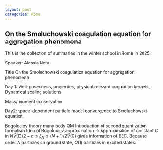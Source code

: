 ```yaml
---
layout: post
categories: Rome
---
```


## On the Smoluchowski coagulation equation for aggregation phenomena

This is the collection of summaries in the winter school in Rome in 2025.

Speaker: Alessia Nota

Title  On the Smoluchowski coagulation equation for aggregation phenomena

Day 1: Well-posedness, properties, physical relevant cogulation kernels, 
Dynamical scaling solutions

Mass/ moment conservation 

Day2: space-dependent particle model convergence to Smoluchowski equation. 




Bogolouiov theory many body QM
Introduction of second quantization formalism
Idea of Bogolouiov approximation -> Approximation of constant $C$ in 
$N\hat{V}(0)/2 -c \le E_N \le (N+1)/2 \hat{V}(0)$ gives information of BEC. Because order $N$ particles on ground state, $O(1)$ particles in  excited states.


